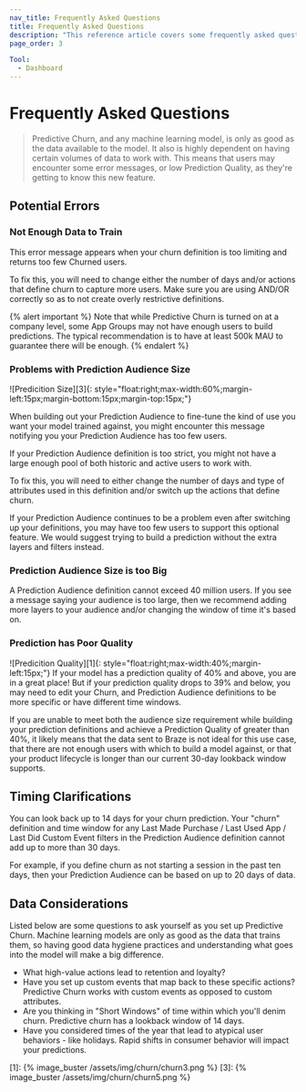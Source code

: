 ```yaml
---
nav_title: Frequently Asked Questions
title: Frequently Asked Questions
description: "This reference article covers some frequently asked questions customers have while using predictive churn."
page_order: 3

Tool:
  - Dashboard
---
```


# Frequently Asked Questions

> Predictive Churn, and any machine learning model, is only as good as the data available to the model. It also is highly dependent on having certain volumes of data to work with. This means that users may encounter some error messages, or low Prediction Quality, as they're getting to know this new feature. 

## Potential Errors

### Not Enough Data to Train 

This error message appears when your churn definition is too limiting and returns too few Churned users. 

To fix this, you will need to change either the number of days and/or actions that define churn to capture more users. Make sure you are using AND/OR correctly so as to not create overly restrictive definitions. 

{% alert important %}
Note that while Predictive Churn is turned on at a company level, some App Groups may not have enough users to build predictions.  The typical recommendation is to have at least 500k MAU to guarantee there will be enough. 
{% endalert %}

### Problems with Prediction Audience Size
![Predicition Size][3]{: style="float:right;max-width:60%;margin-left:15px;margin-bottom:15px;margin-top:15px;"}

When building out your Prediction Audience to fine-tune the kind of use you want your model trained against, you might encounter this message notifying you your Prediction Audience has too few users. 

If your Prediction Audience definition is too strict, you might not have a large enough pool of both historic and active users to work with. 

To fix this, you will need to either change the number of days and type of attributes used in this definition and/or switch up the actions that define churn. 

If your Prediction Audience continues to be a problem even after switching up your definitions, you may have too few users to support this optional feature. We would suggest trying to build a prediction without the extra layers and filters instead. 

### Prediction Audience Size is too Big

A Prediction Audience definition cannot exceed 40 million users. If you see a message saying your audience is too large, then we recommend adding more layers to your audience and/or changing the window of time it's based on.

### Prediction has Poor Quality
![Predicition Quality][1]{: style="float:right;max-width:40%;margin-left:15px;"}
If your model has a prediction quality of 40% and above, you are in a great place! But if your prediction quality drops to 39% and below, you may need to edit your Churn, and Prediction Audience definitions to be more specific or have different time windows. 

If you are unable to meet both the audience size requirement while building your prediction definitions and achieve a Prediction Quality of greater than 40%, it likely means that the data sent to Braze is not ideal for this use case, that there are not enough users with which to build a model against, or that your product lifecycle is longer than our current 30-day lookback window supports. 

## Timing Clarifications

You can look back up to 14 days for your churn prediction. Your "churn" definition and time window for any Last Made Purchase / Last Used App / Last Did Custom Event filters in the Prediction Audience definition cannot add up to more than 30 days.

For example, if you define churn as not starting a session in the past ten days, then your Prediction Audience can be based on up to 20 days of data. 

## Data Considerations

Listed below are some questions to ask yourself as you set up Predictive Churn. Machine learning models are only as good as the data that trains them, so having good data hygiene practices and understanding what goes into the model will make a big difference.

- What high-value actions lead to retention and loyalty?
- Have you set up custom events that map back to these specific actions? Predictive Churn works with custom events as opposed to custom attributes.
- Are you thinking in "Short Windows" of time within which you'll denim churn. Predictive churn has a lookback window of 14 days. 
- Have you considered times of the year that lead to atypical user behaviors - like holidays. Rapid shifts in consumer behavior will impact your predictions. 

[1]: {% image_buster /assets/img/churn/churn3.png %}
[3]: {% image_buster /assets/img/churn/churn5.png %}